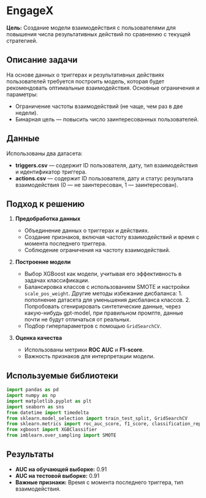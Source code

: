 # EngageX

**Цель:**  Создание модели взаимодействия с пользователями для повышения числа результативных действий по сравнению с текущей стратегией. 

## Описание задачи
На основе данных о триггерах и результативных действиях пользователей требуется построить модель, которая будет рекомендовать оптимальные взаимодействия. Основные ограничения и параметры:
- Ограничение частоты взаимодействий (не чаще, чем раз в две недели).
- Бинарная цель — повысить число заинтересованных пользователей.

## Данные
Использованы два датасета:
- **triggers.csv** — содержит ID пользователя, дату, тип взаимодействия и идентификатор триггера.
- **actions.csv** — содержит ID пользователя, дату и статус результата взаимодействия (0 — не заинтересован, 1 — заинтересован).

## Подход к решению

1. **Предобработка данных**  
   - Объединение данных о триггерах и действиях.
   - Создание признаков, включая частоту взаимодействий и время с момента последнего триггера.
   - Соблюдение ограничения на частоту взаимодействий.

2. **Построение модели**  
   - Выбор XGBoost как модели, учитывая его эффективность в задачах классификации.
   - Балансировка классов с использованием SMOTE и настройки `scale_pos_weight`. Другие методы избежание дисбаланса: 1. пополнение датасета для уменьшения дисбаланса классов. 2. Попробовать сгенирировать синтетические данные, через какую-нибудь gpt-model, при правильном промпте, данные почти не будут отличаться от реальных.
   - Подбор гиперпараметров с помощью `GridSearchCV`.

3. **Оценка качества**  
   - Использованы метрики **ROC AUC** и **F1-score**.
   - Важность признаков для интерпретации модели.

## Используемые библиотеки
```python
import pandas as pd
import numpy as np
import matplotlib.pyplot as plt 
import seaborn as sns
from datetime import timedelta
from sklearn.model_selection import train_test_split, GridSearchCV
from sklearn.metrics import roc_auc_score, f1_score, classification_report
from xgboost import XGBClassifier
from imblearn.over_sampling import SMOTE
```

## Результаты
- **AUC на обучающей выборке:** 0.91
- **AUC на тестовой выборке:** 0.91
- **Важные признаки:** Время с момента последнего триггера, тип взаимодействия.
